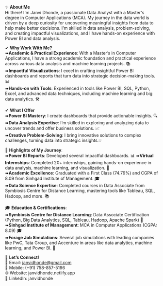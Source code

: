 ✨ **About Me**  
Hi there! I'm Janvi Dhonde, a passionate Data Analyst with a Master's degree in Computer Applications (MCA). My journey in the data world is driven by a deep curiosity for uncovering meaningful insights from data to help make better decisions. I'm skilled in data analysis, problem-solving, and creating impactful visualizations, and I have hands-on experience with Power BI and data analysis.  

✔ **Why Work With Me?**  
➠**Academic & Practical Experience**: With a Master’s in Computer Applications, I have a strong academic foundation and practical experience across various data analysis and machine learning projects. 📚 <br>
➠**Impactful Visualizations**: I excel in crafting insightful Power BI dashboards and reports that turn data into strategic decision-making tools. 📊 <br>
➠**Hands-on with Tools**: Experienced in tools like Power BI, SQL, Python, Excel, and advanced data techniques, including machine learning and big data analytics. 🛠️ <br>

✔ **What I Offer**    
➠**Power BI Mastery**: I create dashboards that provide actionable insights. 🔍  <br>
➠**Data Analysis Expertise**: I’m skilled in exploring and analyzing data to uncover trends and offer business solutions. 📈  <br>
➠**Creative Problem-Solving**: I bring innovative solutions to complex challenges, turning data into strategic insights.💡 <br>

🌟 **Highlights of My Journey**:  
➠**Power BI Reports**: Developed several impactful dashboards.  📊
➠**Virtual Internships**: Completed 20+ internships, gaining hands-on experience in data analysis, machine learning, and visualization.  💼 <br>
➠**Academic Excellence**: Graduated with a First Class (74.79%) and CGPA of 8.09 from Sinhgad Institute of Management.  🎓 <br>
➠**Data Science Expertise**: Completed courses in Data Associate from Symbiosis Centre for Distance Learning, mastering tools like Tableau, SQL, Hadoop, and more. 📚 <br>

🎓 **Education & Certifications**:  
➠**Symbiosis Centre for Distance Learning**: Data Associate Certification (Python, Big Data Analytics, SQL, Tableau, Hadoop, Apache Spark)  📜 <br>
➠**Sinhgad Institute of Management**: MCA in Computer Applications (CGPA: 8.09)  🎓 <br>
➠**Forage Job Simulations**: Several job simulations with leading companies like PwC, Tata Group, and Accenture in areas like data analytics, machine learning, and Power BI.  💼 <br>

🌟 **Let’s Connect!**  
📧 Email: janvidhonde@gmail.com  
📱 Mobile: (+91) 758-857-5196  
🌐 Website: janvidhonde.netlify.app  
🔗 LinkedIn: janvidhonde  
